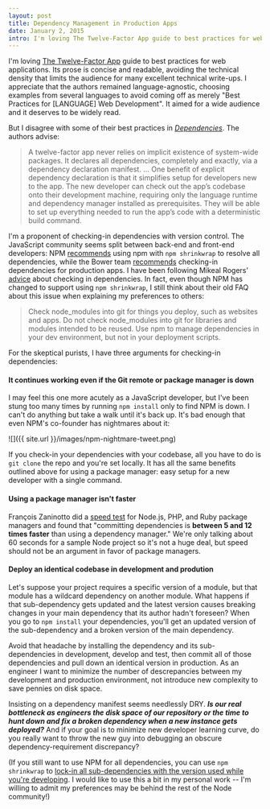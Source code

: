 ```yaml
---
layout: post
title: Dependency Management in Production Apps
date: January 2, 2015
intro: I'm loving The Twelve-Factor App guide to best practices for web applications, but I disagree with some of their best practices for dependency management.
---
```


I'm loving [The Twelve-Factor App](http://12factor.net) guide to best practices for web applications. Its prose is concise and readable, avoiding the technical density that limits the audience for many excellent technical write-ups. I appreciate that the authors remained language-agnostic, choosing examples from several languages to avoid coming off as merely "Best Practices for [LANGUAGE] Web Development". It aimed for a wide audience and it deserves to be widely read.

But I disagree with some of their best practices in *[Dependencies](http://12factor.net/dependencies)*. The authors advise:

> A twelve-factor app never relies on implicit existence of system-wide packages. It declares all dependencies, completely and exactly, via a dependency declaration manifest. ... One benefit of explicit dependency declaration is that it simplifies setup for developers new to the app. The new developer can check out the app’s codebase onto their development machine, requiring only the language runtime and dependency manager installed as prerequisites. They will be able to set up everything needed to run the app’s code with a deterministic build command.

I'm a proponent of checking-in dependencies with version control. The JavaScript community seems split between back-end and front-end developers: NPM [recommends](http://stackoverflow.com/a/19416403/2596740) using npm with `npm shrinkwrap` to resolve all dependencies, while the Bower team [recommends](http://addyosmani.com/blog/checking-in-front-end-dependencies/) checking-in dependencies for production apps. I have been following Mikeal Rogers' [advice](http://www.futurealoof.com/posts/nodemodules-in-git.html) about checking in dependencies. In fact, even though NPM has changed to support using `npm shrinkwrap`, I still think about their old FAQ about this issue when explaining my preferences to others:

> Check node_modules into git for things you deploy, such as websites and apps. Do not check node_modules into git for libraries and modules intended to be reused. Use npm to manage dependencies in your dev environment, but not in your deployment scripts.

For the skeptical purists, I have three arguments for checking-in dependencies:

#### It continues working even if the Git remote or package manager is down ####

I may feel this one more acutely as a JavaScript developer, but I've been stung too many times by running `npm install` only to find NPM is down. I can't do anything but take a walk until it's back up. It's bad enough that even NPM's co-founder has nightmares about it:

![]({{ site.url }}/images/npm-nightmare-tweet.png)

If you check-in your dependencies with your codebase, all you have to do is `git clone` the repo and you're set locally. It has all the same benefits outlined above for using a package manager: easy setup for a new developer with a single command.

#### Using a package manager isn't faster ####

François Zaninotto did a [speed test](http://www.redotheweb.com/2013/09/12/should-you-commit-dependencies.html) for Node.js, PHP, and Ruby package managers and found that "committing dependencies is **between 5 and 12 times faster** than using a dependency manager." We're only talking about 60 seconds for a sample Node project so it's not a huge deal, but speed should not be an argument in favor of package managers.

#### Deploy an identical codebase in development and prodution ####

Let's suppose your project requires a specific version of a module, but that module has a wildcard dependency on another module. What happens if that sub-dependency gets updated and the latest version causes breaking changes in your main dependency that its author hadn't foreseen? When you go to `npm install` your dependencies, you'll get an updated version of the sub-dependency and a broken version of the main dependency.

Avoid that headache by installing the dependency and its sub-dependencies in development, develop and test, then commit all of those dependencies and pull down an identical version in production. As an engineer I want to minimize the number of descrepancies between my development and production environment, not introduce new complexity to save pennies on disk space.

Insisting on a dependency manifest seems needlessly DRY. ***Is our real bottleneck as engineers the disk space of our repository or the time to hunt down and fix a broken dependency when a new instance gets deployed?*** And if your goal is to minimize new developer learning curve, do you really want to throw the new guy into debugging an obscure dependency-requirement discrepancy?

(If you still want to use NPM for all dependencies, you can use `npm shrinkwrap` to [lock-in all sub-dependencies with the version used while you're developing](https://docs.npmjs.com/cli/shrinkwrap). I would like to use this a bit in my personal work -- I'm willing to admit my preferences may be behind the rest of the Node community!)